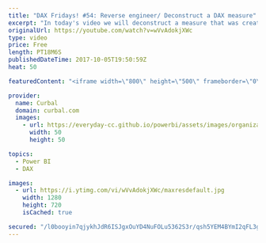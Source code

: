 ```yaml
---
title: "DAX Fridays! #54: Reverse engineer/ Deconstruct a DAX measure"
excerpt: "In today's video we will deconstruct a measure that was created by a microsoft employee in the Power BI community:  Link to the Power BI community post: https://community.powerbi.com/t5/Desktop/Calculate-duration-based-on-dates-in-different-rows/td-p/58886  In this video we will go also through the functions:"
originalUrl: https://youtube.com/watch?v=wVvAdokjXWc
type: video
price: Free
length: PT18M6S
publishedDateTime: 2017-10-05T19:50:59Z
heat: 50

featuredContent: "<iframe width=\"800\" height=\"500\" frameborder=\"0\" src=\"https://www.youtube.com/embed/wVvAdokjXWc\" allow=\"accelerometer; autoplay; encrypted-media; gyroscope; picture-in-picture\" allowfullscreen></iframe>"

provider:
  name: Curbal
  domain: curbal.com
  images:
    - url: https://everyday-cc.github.io/powerbi/assets/images/organizations/curbal.com-50x50.jpg
      width: 50
      height: 50

topics:
  - Power BI
  - DAX

images:
  - url: https://i.ytimg.com/vi/wVvAdokjXWc/maxresdefault.jpg
    width: 1280
    height: 720
    isCached: true

secured: "/l0booyin7qjykhJdR6ISJgxOuYD4NuFOLu5362S3r/qsh5YEM4BYmI2qFL3gUm/M/MUj+ta1A+ll9ZxQQhvESNVI3bH8ejCIgB2ldMHpvazl6fIx2dXO0v7q7JhMopXftMpWlqCn6Fbl6acSbjmflbQZ/gHtysRxfC2zZGZop4rgguIqlJK57OuuoAvOxWVae4pAk28dM8TBxXLICNp9DCrJ435AzmTx4eeT2wUinaKSG2Lr9A3ruuq36oANEWs4/ZybfuqW61hvivSW99uMTzY9a2HuVldElm54rD+Ksm09nlqzpxESj34Kt+Hk7d88vnHCr7Mxxt11GfJpAbHx9HKEKi7dFbh/Jmfcha8XlBXW4yCKx/Q5Q9YGkH4wNTX2G9GNtI9+SOFSIQhKXpNZ7t5UHjnjcA4rj1IanRRWMY=;Fnpi1JQuhvVUPUNknVeCXQ=="
---
```


